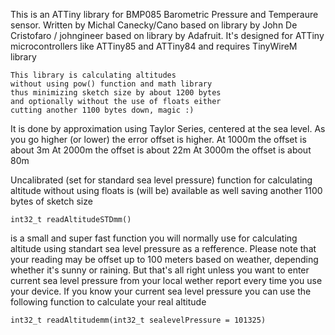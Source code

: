 This is an ATTiny library for BMP085 Barometric Pressure and Temperaure sensor.
Written by Michal Canecky/Cano based on library by John De Cristofaro / johngineer 
based on library by Adafruit. It's designed for ATTiny microcontrollers like ATTiny85 and ATTiny84
and requires TinyWireM library

	This library is calculating altitudes 
	without using pow() function and math library 
	thus minimizing sketch size by about 1200 bytes
	and optionally without the use of floats either
	cutting another 1100 bytes down, magic :)

It is done by approximation using Taylor Series, centered at the sea level. 
As you go higher (or lower) the error offset is higher.
At 1000m the offset is about 3m
At 2000m the offset is about 22m
At 3000m the offset is about 80m

Uncalibrated (set for standard sea level pressure) function for calculating altitude
without using floats is (will be) available as well saving another 1100 bytes of sketch size

	int32_t readAltitudeSTDmm() 
	
is a small and super fast function you will normally use for calculating altitude 
using standart sea level pressure as a refference. 
Please note that your reading may be offset up to 100 meters based on weather, 
depending whether it's sunny or raining. But that's all right unless you want to enter current
sea level pressure from your local wether report every time you use your device.
If you know your current sea level pressure you can use the following function to
calculate your real altitude

	int32_t readAltitudemm(int32_t sealevelPressure = 101325)

